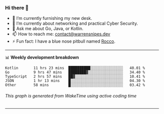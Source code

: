 ### Hi there 👋

- 🔭 I’m currently furnishing my new desk.
- 🌱 I’m currently about networking and practical Cyber Security.
- 💬 Ask me about Go, Java, or Kotlin.
- 📫 How to reach me: contact@warrensnipes.dev
- ⚡ Fun fact: I have a blue nose pitbull named [Rocco](https://i.imgur.com/iLsSCKu.jpg).

-------

📊 **Weekly development breakdown**
<!--START_SECTION:waka-->
```text
Kotlin       11 hrs 23 mins  ██████████░░░░░░░░░░░░░░░   40.01 % 
Go           9 hrs 47 mins   ████████▓░░░░░░░░░░░░░░░░   34.40 % 
TypeScript   2 hrs 57 mins   ██▓░░░░░░░░░░░░░░░░░░░░░░   10.41 % 
JSON         1 hr 13 mins    █░░░░░░░░░░░░░░░░░░░░░░░░   04.30 % 
Other        58 mins         █░░░░░░░░░░░░░░░░░░░░░░░░   03.42 % 
```
<!--END_SECTION:waka-->
###### *This graph is generated from WakeTime using active coding time*
-------
